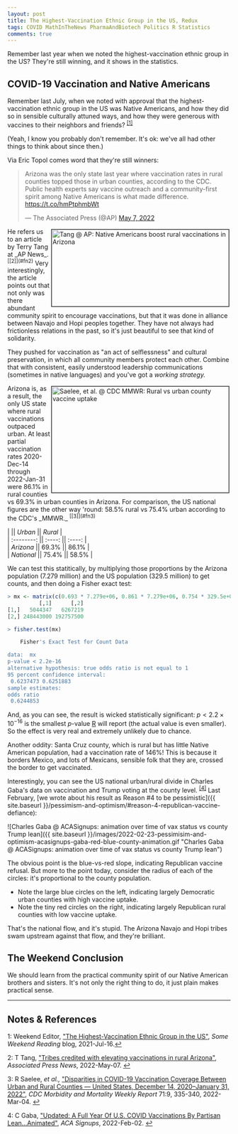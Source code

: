 ```yaml
---
layout: post
title: The Highest-Vaccination Ethnic Group in the US, Redux
tags: COVID MathInTheNews PharmaAndBiotech Politics R Statistics
comments: true
---
```


Remember last year when we noted the highest-vaccination ethnic group in the US?  They're
still winning, and it shows in the statistics.  

## COVID-19 Vaccination and Native Americans

Remember last July, when we noted with approval that the highest-vaccination ethnic group
in the US was Native Americans, and how they did so in sensible culturally attuned ways,
and how they were generous with vaccines to their neighbors and
friends?  <sup id="fn1a">[[1]](#fn1)</sup>  

(Yeah, I know you probably don't remember.  It's ok: we've all had other things to think
about since then.)  

Via Eric Topol comes word that they're still winners:  

<blockquote class="twitter-tweet">
  <p lang="en" dir="ltr">
    Arizona was the only state last year where vaccination rates in rural counties topped those in urban counties, according to the CDC. Public health experts say vaccine outreach and a community-first spirit among Native Americans is what made difference. <a href="https://t.co/hmPtphmbWt">https://t.co/hmPtphmbWt</a>
  </p>&mdash; The Associated Press (@AP) <a href="https://twitter.com/AP/status/1522992600411623424?ref_src=twsrc%5Etfw">May 7, 2022</a>
</blockquote>
<script async src="https://platform.twitter.com/widgets.js"></script>

<img src="{{ site.baseurl }}/images/2022-05-08-highest-vax-group-in-us-redux-ap-1.jpg" width="400" height="173" alt="Tang @ AP: Native Americans boost rural vaccinations in Arizona" title="Tang @ AP: Native Americans boost rural vaccinations in Arizona" style="float: right; margin: 3px 3px 3px 3px; border: 1px solid #000000;">
He refers us to an article by Terry Tang at _AP News_. <sup id="fn2a">[[2]](#fn2)</sup>
Very interestingly, the article points out that not only was there abundant community
spirit to encourage vaccinations, but that it was done in alliance between Navajo and Hopi
peoples together.  They have not always had frictionless relations in the past, so it's
just beautiful to see that kind of solidarity.  

They pushed for vaccination as "an act of selflessness" and cultural preservation, in
which all community members protect each other.  Combine that with consistent, easily
understood leadership communications (sometimes in native languages) and you've got a
_working strategy._  

<img src="{{ site.baseurl }}/images/2022-05-08-highest-vax-group-in-us-redux-mmwr-1.jpg" width="400" height="239" alt="Saelee, et al. @ CDC MMWR: Rural vs urban county vaccine uptake" title="Saelee, et al. @ CDC MMWR: Rural vs urban county vaccine uptake" style="float: right; margin: 3px 3px 3px 3px; border: 1px solid #000000;">
Arizona is, as a result, the only US state where rural vaccinations outpaced urban.  At
least partial vaccination rates 2020-Dec-14 through 2022-Jan-31 were 86.1% in rural counties vs
69.3% in urban counties in Arizona.  For comparison, the US national figures are the other
way 'round: 58.5% rural vs 75.4% urban according to the CDC's
_MMWR._ <sup id="fn3a">[[3]](#fn3)</sup>  

|            || _Urban_ || _Rural_ |  
| :--------: || :----: || :----: |  
| _Arizona_   || 69.3%  || 86.1%  |  
| _National_  || 75.4%  || 58.5%  |  

We can test this statitically, by multiplying those proportions by the Arizona population
(7.279 million) and the US population (329.5 million) to get counts, and then doing a
Fisher exact test:  

```R
> mx <- matrix(c(0.693 * 7.279e+06, 0.861 * 7.279e+06, 0.754 * 329.5e+06, 0.585 * 329.5e+06), nrow = 2, byrow = TRUE); mx
          [,1]      [,2]
[1,]   5044347   6267219
[2,] 248443000 192757500

> fisher.test(mx)

	Fisher's Exact Test for Count Data

data:  mx
p-value < 2.2e-16
alternative hypothesis: true odds ratio is not equal to 1
95 percent confidence interval:
 0.6237473 0.6251883
sample estimates:
odds ratio 
 0.6244853 
```

And, as you can see, the result is wicked statistically significant: $p \lt 2.2 \times 10^{-16}$
is the smallest $p$-value [R](https://www.r-project.org/) will report (the actual value is
even smaller).  So the effect is very real and extremely unlikely due to chance.  

Another oddity: Santa Cruz county, which is rural but has little Native American
population, had a vaccination rate of 146%!  This is because it borders Mexico, and lots
of Mexicans, sensible folk that they are, crossed the border to get vaccinated.  

Interestingly, you can see the US national urban/rural divide in Charles Gaba's data on
vaccination and Trump voting at the county level.  <sup id="fn4a">[[4]](#fn4)</sup>  Last
February, [we wrote about his result as Reason #4 to be pessimistic]({{ site.baseurl }}/pessimism-and-optimism/#reason-4-republican-vaccine-defiance):

![Charles Gaba @ ACASignups: animation over time of vax status vs county Trump lean]({{ site.baseurl }}/images/2022-02-23-pessimisim-and-optimism-acasignups-gaba-red-blue-county-animation.gif "Charles Gaba @ ACASignups: animation over time of vax status vs county Trump lean")

The obvious point is the blue-vs-red slope, indicating Republican vaccine refusal.  But
more to the point today, consider the radius of each of the circles: it's proportional to
the county population.
- Note the large blue circles on the left, indicating largely Democratic urban counties
  with high vaccine uptake.  
- Note the tiny red circles on the right, indicating largely Republican rural counties
  with low vaccine uptake.  
  
That's the national flow, and it's stupid.  The Arizona Navajo and Hopi tribes swam
upstream against that flow, and they're brilliant.  


## The Weekend Conclusion  

We should learn from the practical community spirit of our Native American brothers and
sisters.  It's not only the right thing to do, it just plain makes practical sense.  

---

## Notes &amp; References  

<!--
<sup id="fn1a">[[1]](#fn1)</sup>

<a id="fn1">1</a>: ***, ["***"](***), *** [↩](#fn1a)  

<a href="{{ site.baseurl }}/images/***">
  <img src="{{ site.baseurl }}/images/***" width="400" height="***" alt="***" title="***" style="float: right; margin: 3px 3px 3px 3px; border: 1px solid #000000;">
</a>

<iframe width="400" height="224" src="***" allow="accelerometer; encrypted-media; gyroscope; picture-in-picture" allowfullscreen style="float: right; margin: 3px 3px 3px 3px; border: 1px solid #000000;"></iframe>
-->

<a id="fn1">1</a>: Weekend Editor, ["The Highest-Vaccination Ethnic Group in the US"](https://www.someweekendreading.blog/highest-vax-group-in-us/), _Some Weekend Reading_ blog, 2021-Jul-16.[↩](#fn1a)  

<a id="fn2">2</a>: T Tang, ["Tribes credited with elevating vaccinations in rural Arizona"](https://apnews.com/article/covid-health-pandemics-public-arizona-19b7d4293982fafccbf58c5375c49f2a), _Associated Press News_, 2022-May-07. [↩](#fn2a)  

<a id="fn3">3</a>: R Saelee, _et al.,_ ["Disparities in COVID-19 Vaccination Coverage Between Urban and Rural Counties — United States, December 14, 2020–January 31, 2022"](https://www.cdc.gov/mmwr/volumes/71/wr/mm7109a2.htm), _CDC Morbidity and Mortality Weekly Report_ 71:9, 335-340, 2022-Mar-04. [↩](#fn3a)  

<a id="fn4">4</a>: C Gaba, ["Updated: A Full Year Of U.S. COVID Vaccinations By Partisan Lean...Animated"](https://acasignups.net/22/02/22/updated-full-year-us-covid-vaccinations-partisan-leananimated), _ACA Signups_, 2022-Feb-02. [↩](#fn4a)  

